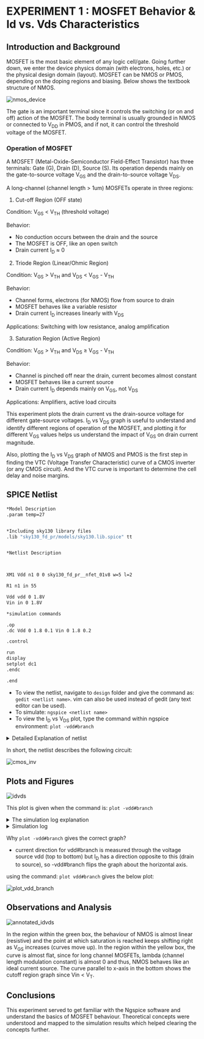 # EXPERIMENT 1 : MOSFET Behavior & Id vs. Vds Characteristics

## Introduction and Background

MOSFET is the most basic element of any logic cell/gate. Going further down, we enter the device physics domain (with electrons, holes, etc.) or the physical design domain (layout). MOSFET can be NMOS or PMOS, depending on the doping regions and biasing. Below shows the textbook structure of NMOS. 

![nmos_device](/images/nmos_device.png)

The gate is an important terminal since it controls the switching (or on and off) action of the MOSFET. The body terminal is usually grounded in NMOS or connected to V<sub>DD</sub> in PMOS, and if not, it can control the threshold voltage of the MOSFET. 

### Operation of MOSFET
A MOSFET (Metal-Oxide-Semiconductor Field-Effect Transistor) has three terminals: Gate (G), Drain (D), Source (S). Its operation depends mainly on the gate-to-source voltage V<sub>GS</sub> and the drain-to-source voltage V<sub>DS</sub>.

A long-channel (channel length > 1um) MOSFETs operate in three regions:

1. Cut-off Region (OFF state)

Condition: V<sub>GS</sub> < V<sub>TH</sub> (threshold voltage)

Behavior:
- No conduction occurs between the drain and the source
- The MOSFET is OFF, like an open switch
- Drain current I<sub>D</sub> ≈ 0

2. Triode Region (Linear/Ohmic Region)

Condition: V<sub>GS</sub> > V<sub>TH</sub> and V<sub>DS</sub> < V<sub>GS</sub> - V<sub>TH</sub>

Behavior:
- Channel forms, electrons (for NMOS) flow from source to drain
- MOSFET behaves like a variable resistor
- Drain current I<sub>D</sub> increases linearly with V<sub>DS</sub>

Applications: Switching with low resistance, analog amplification

3. Saturation Region (Active Region)

Condition: V<sub>GS</sub> > V<sub>TH</sub> and V<sub>DS</sub> ≥ V<sub>GS</sub> - V<sub>TH</sub>

Behavior:
- Channel is pinched off near the drain, current becomes almost constant
- MOSFET behaves like a current source
- Drain current I<sub>D</sub> depends mainly on V<sub>GS</sub>, not V<sub>DS</sub>

Applications: Amplifiers, active load circuits

This experiment plots the drain current vs the drain-source voltage for different gate-source voltages. I<sub>D</sub> vs V<sub>DS</sub> graph is useful to understand and identify different regions of operation of the MOSFET, and plotting it for different V<sub>GS</sub> values helps us understand the impact of V<sub>GS</sub> on drain current magnitude. 

Also, plotting the I<sub>D</sub> vs V<sub>DS</sub> graph of NMOS and PMOS is the first step in finding the VTC (Voltage Transfer Characteristic) curve of a CMOS inverter (or any CMOS circuit). And the VTC curve is important to determine the cell delay and noise margins.

## SPICE Netlist

```bash
*Model Description
.param temp=27


*Including sky130 library files
.lib "sky130_fd_pr/models/sky130.lib.spice" tt


*Netlist Description



XM1 Vdd n1 0 0 sky130_fd_pr__nfet_01v8 w=5 l=2

R1 n1 in 55

Vdd vdd 0 1.8V
Vin in 0 1.8V

*simulation commands

.op
.dc Vdd 0 1.8 0.1 Vin 0 1.8 0.2

.control

run
display
setplot dc1
.endc

.end
```

- To view the netlist, navigate to `design` folder and give the command as: `gedit <netlist name>`. vim can also be used instead of gedit (any text editor can be used). 
- To simulate: `ngspice <netlist name>`
- To view the I<sub>D</sub> vs V<sub>DS</sub> plot, type the command within ngspice environment: `plot -vdd#branch`

<details>
  <summary> Detailed Explanation of netlist </summary>

- `.param temp=27` - Defines a parameter called temp with a value of 27. In SPICE, this is typically used to set the temperature in degrees Celsius for simulations.
- `.lib "sky130_fd_pr/models/sky130.lib.spice" tt` - Includes a SPICE model library file for the SkyWater 130nm process and "tt" specifies the typical-typical corner (process corner) for the simulation. This allows the use of predefined MOSFET models like `sky130_fd_pr__nfet_01v8` in the netlist description, which contains all the parameters to model the nfet that the simulator needs to produce the outputs (e.g. technology constants like mobility, Cox, lambda, gamma etc.).
- `XM1 Vdd n1 0 0 sky130_fd_pr__nfet_01v8 w=5 l=2` - Defines a MOSFET device called XM1 and the terminal connections are: Drain = Vdd, Gate = n1, Source = 0, Substrate = 0 (in the order DGSS). The model used is sky130_fd_pr__nfet_01v8 from the included library. `w=5` and `l=2` specify the width and length of the MOSFET (in microns or um).
- `R1 n1 in 55` - Defines a resistor called R1 connected between nodes n1 and in. Resistance value is 55 ohms.
- `Vdd vdd 0 1.8V` - Defines a DC voltage source called Vdd. Positive terminal connected to node vdd, negative terminal connected to ground (0). Value of Voltage = 1.8V.
- `Vin in 0 1.8V` - Defines another DC voltage source called Vin. Connected between node in and ground. Value of Voltage = 1.8V. This acts as the input signal for the circuit.
- `.op` - Tells SPICE to perform a DC operating point analysis. Calculates node voltages and branch currents at steady state.
- `.dc Vdd 0 1.8 0.1 Vin 0 1.8 0.2` - Performs a DC sweep simulation.
    - Vdd 0 1.8 0.1 → Sweep Vdd from 0V to 1.8V in steps of 0.1V. 
    - Vin 0 1.8 0.2 → Sweep Vin from 0V to 1.8V in steps of 0.2V.
    - SPICE will compute I<sub>D</sub>, node voltages, and currents for all combinations of Vdd and Vin.
    - It's like, for every value of Vin, do a Vdd sweep. This is how we get multiple I<sub>D</sub> vs V<sub>DS</sub> graphs in the same window.
      
**Important NOTE**:
- Since a lone NMOS is being analyzed, V<sub>DS</sub> = V<sub>DD</sub>. So to sweep V<sub>DS</sub>, we're sweeping V<sub>DD</sub>. Of course, source names can be changed if required.
- Similarly, V<sub>GS</sub> = V<sub>G</sub> - V<sub>S</sub> where V<sub>G</sub> = V<sub>in</sub> (since no current flows through the gate terminal, the voltage drop across the resistor R is 0) and V<sub>S</sub> = 0 (ground). So sweeping V<sub>in</sub> means we're sweeping V<sub>GS</sub>.

- `.control … .endc` - Control block for SPICE commands. Commands inside this block are executed in the simulator. Inside the control block:
  - `run` → Execute the simulation.
  - `display` → Show results in the SPICE viewer.
  - `setplot dc1` → Select the plot named dc1 for viewing the DC sweep results.
- `.end` - Marks the end of the SPICE netlist.
</details>

In short, the netlist describes the following circuit:

![cmos_inv](/images/cmos_inv.png)

## Plots and Figures

![idvds](/images/idvds_nmos.png)

This plot is given when the command is: `plot -vdd#branch`

<details>
  <summary> The simulation log explanation </summary>

```bash
Note: No compatibility mode selected!


Circuit: *model description

Doing analysis at TEMP = 27.000000 and TNOM = 27.000000

Using SPARSE 1.3 as Direct Linear Solver
 Reference value :  8.00000e-01
No. of Data Rows : 190

No. of Data Rows : 1
Here are the vectors currently active:

Title: *model description
Name: op1 (Operating Point)
Date: Sun Oct 19 11:24:31  2025

    in                  : voltage, real, 1 long
    m.xm1.msky130_fd_pr__nfet_01v8#body: voltage, real, 1 long
    m.xm1.msky130_fd_pr__nfet_01v8#dbody: voltage, real, 1 long
    m.xm1.msky130_fd_pr__nfet_01v8#sbody: voltage, real, 1 long
    n1                  : voltage, real, 1 long
    vdd                 : voltage, real, 1 long [default scale]
    vdd#branch          : current, real, 1 long
    vin#branch          : current, real, 1 long
```

### NGSPICE Simulation Output Explanation

**Note: No compatibility mode selected!**  
NGSPICE supports different "compatibility modes" for older SPICE versions.  
This message just says it’s using modern NGSPICE defaults, nothing is wrong.

---

**Circuit:** *model description*  
Indicates which circuit block (from your netlist) is being analyzed.  
Here, the circuit title is *model description* (from your first comment line).

---

**Doing analysis at TEMP = 27.000000 and TNOM = 27.000000**  
The simulation is using 27°C as the operating temperature.  
TNOM is the nominal temperature for device models.

---

**Using SPARSE 1.3 as Direct Linear Solver**  
NGSPICE is solving the circuit equations using a direct solver called SPARSE.  
This handles the matrix equations generated from KCL (Kirchhoff’s Current Law) for all nodes.

---

**Reference value : 2.00000e-01**  
This is a default scaling reference used internally by NGSPICE for numerical calculations.

---

**No. of Data Rows : 190**  
If you ran a DC sweep, this means 190 combinations of VDD and Vin were simulated.  
Each "row" corresponds to one combination of inputs. 
Vdd : 0 to 1.8 in steps of 0.1, so 19 points, and Vin: 0 to 1.8 in steps of 0.2, so 10 points --> 19*10=190. 

---

**No. of Data Rows : 1**  
For the operating point analysis (`.op`), there is only 1 row because the simulation computes just one static solution.

<details>
  <summary>Details on Operating point analysis</summary>

  What is Operating Point Analysis (.op)?

Operating point analysis in SPICE is a DC analysis at a single instant, where the simulator calculates:
- The voltage at every node in the circuit.
- The current through every branch (especially voltage sources).
- It does not sweep any voltages or time—it just finds the steady-state solution of the circuit for the given input sources.
- Mathematically, SPICE solves Kirchhoff’s Current Law (KCL) equations for all nodes.
- This gives the DC voltage at each node and the currents in each branch.

Why is there only 1 row in .op output?
- .op calculates the solution for the circuit at the exact values of all sources you specified (here Vdd = 1.8V and Vin = 1.8V).
- It does not vary Vdd, Vin, or any parameter.
- Therefore, there is only one solution, i.e., one row of node voltages and currents.
- In a .dc sweep, SPICE would calculate multiple rows—one for each combination of swept voltages—but .op only cares about the single point.
</details>

---

**Here are the vectors currently active:**  
This lists all node voltages and branch currents that NGSPICE is tracking for this simulation.

| Vector Name                           | Type    | Meaning                                      |
|--------------------------------------|---------|----------------------------------------------|
| in                                   | voltage | Voltage at node in                           |
| m.xm1.msky130_fd_pr__nfet_01v8#body | voltage | Body (bulk) voltage of the MOSFET           |
| m.xm1.msky130_fd_pr__nfet_01v8#dbody| voltage | Drain-body voltage node inside the MOSFET   |
| m.xm1.msky130_fd_pr__nfet_01v8#sbody| voltage | Source-body voltage node inside the MOSFET  |
| n1                                   | voltage | Voltage at node n1 (gate of NMOS)           |
| vdd                                  | voltage | Voltage at node vdd (top of NMOS and resistor) |
| vdd#branch                           | current | Current through the Vdd voltage source      |
| vin#branch                           | current | Current through the Vin voltage source      |

</details>

<details>
  <summary>Simulation log</summary>
  
![idvds_sim](/images/idvds_sim.png)

</details>

Why `plot -vdd#branch` gives the correct graph? 

  - current direction for vdd#branch is measured through the voltage source vdd (top to bottom) but I<sub>D</sub> has a direction opposite to this (drain to source), so -vdd#branch flips the graph about the horizontal axis.
    
using the command: `plot vdd#branch` gives the below plot:

![plot_vdd_branch](/images/plotvddbranchvsvdd.png)

## Observations and Analysis

![annotated_idvds](/images/annotated_idvds.png)

In the region within the green box, the behaviour of NMOS is almost linear (resistive) and the point at which saturation is reached keeps shifting right as V<sub>GS</sub> increases (curves move up). In the region within the yellow box, the curve is almost flat, since for long channel MOSFETs, lambda (channel length modulation constant) is almost 0 and thus, NMOS behaves like an ideal current source. The curve parallel to x-axis in the bottom shows the cutoff region graph since Vin < V<sub>T</sub>. 

## Conclusions

This experiment served to get familiar with the Ngspice software and understand the basics of MOSFET behaviour. Theoretical concepts were understood and mapped to the simulation results which helped clearing the concepts further. 
